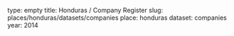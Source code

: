 type: empty
title: Honduras / Company Register
slug: places/honduras/datasets/companies
place: honduras
dataset: companies
year: 2014
